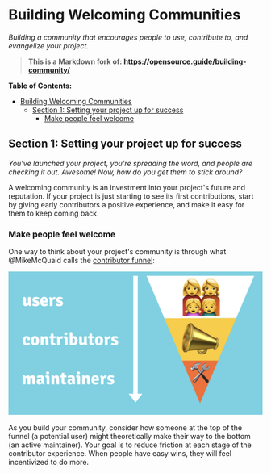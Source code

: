 # Building Welcoming Communities

_Building a community that encourages people to use, contribute to, and evangelize
your project._

> **This is a Markdown fork of: <https://opensource.guide/building-community/>**

**Table of Contents:**

-   [Building Welcoming Communities](#building-welcoming-communities)
    -   [Section 1: Setting your project up for success](#section-1-setting-your-project-up-for-success)
        -   [Make people feel welcome](#make-people-feel-welcome)

## Section 1: Setting your project up for success

_You've launched your project, you're spreading the word, and people are checking
it out. Awesome! Now, how do you get them to stick around?_

A welcoming community is an investment into your project's future and reputation.
If your project is just starting to see its first contributions, start by giving
early contributors a positive experience, and make it easy for them to keep coming
back.

### Make people feel welcome

One way to think about your project's community is through what \@MikeMcQuaid calls
the [contributor funnel](https://mikemcquaid.com/2018/08/14/the-open-source-contributor-funnel-why-people-dont-contribute-to-your-open-source-project/):

![alt text](image-3.png)

As you build your community, consider how someone at the top of the funnel (a potential
user) might theoretically make their way to the bottom (an active maintainer). Your
goal is to reduce friction at each stage of the contributor experience. When people
have easy wins, they will feel incentivized to do more.
